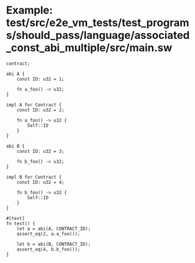 # Example: test/src/e2e_vm_tests/test_programs/should_pass/language/associated_const_abi_multiple/src/main.sw

```sway
contract;

abi A {
    const ID: u32 = 1;

    fn a_foo() -> u32;
}

impl A for Contract {
    const ID: u32 = 2;

    fn a_foo() -> u32 {
        Self::ID
    }
}

abi B {
    const ID: u32 = 3;

    fn b_foo() -> u32;
}

impl B for Contract {
    const ID: u32 = 4;

    fn b_foo() -> u32 {
        Self::ID
    }
}

#[test]
fn test() {
    let a = abi(A, CONTRACT_ID);
    assert_eq(2, a.a_foo());

    let b = abi(B, CONTRACT_ID);
    assert_eq(4, b.b_foo());
}

```
